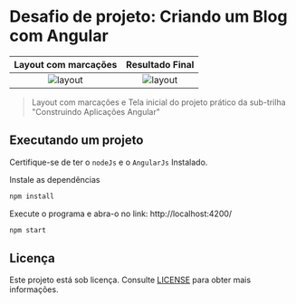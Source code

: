 # Desafio de projeto: Criando um Blog com Angular

| Layout com marcações | Resultado Final |
| :-: | :-: |
| ![layout](https://github.com/user-attachments/assets/295c590f-8941-4766-a224-2ff2f5c21a68) | ![layout](https://github.com/user-attachments/assets/295c590f-8941-4766-a224-2ff2f5c21a68) |

> Layout com marcações e Tela inicial do projeto prático da sub-trilha "Construindo Aplicações Angular"

## Executando um projeto

Certifique-se de ter o `nodeJs` e o `AngularJs` Instalado.

Instale as dependências

```bash
npm install
```

Execute o programa e abra-o no link: http://localhost:4200/

```bash
npm start
```

## Licença

Este projeto está sob licença. Consulte [LICENSE](../LICENSE) para obter mais informações.
